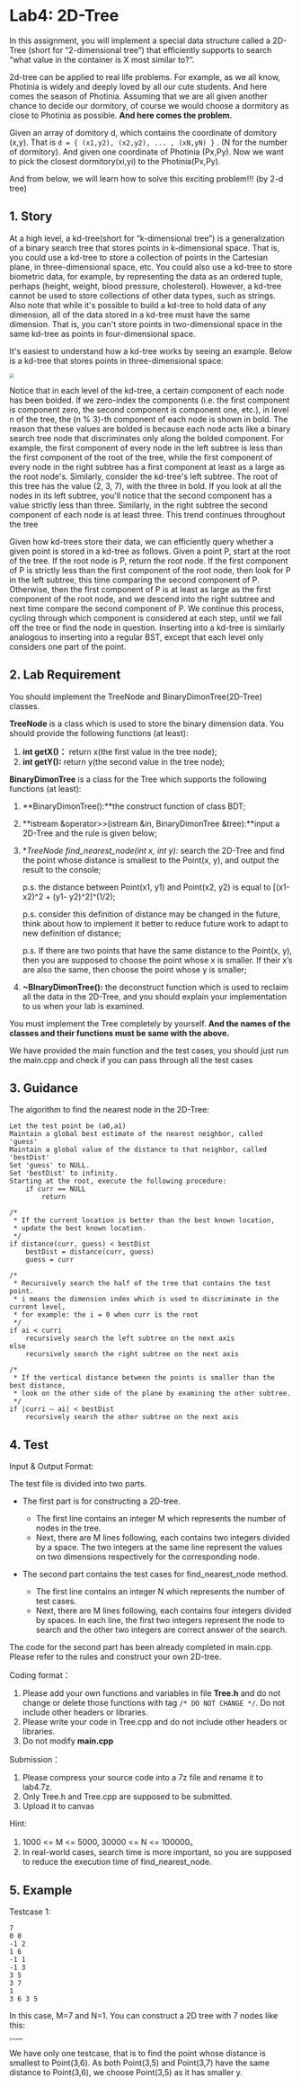 # Lab4: 2D-Tree

In this assignment, you will implement a special data structure called a 2D-Tree (short for “2-dimensional  tree”) that efficiently supports to search “what value in the container is X most similar to?”.

2d-tree can be applied to real life problems. For example, as we all know, Photinia is widely and deeply loved by all our cute students. And here comes the season of Photinia. Assuming that we are all given another chance to decide our dormitory, of course we would choose a dormitory as close to Photinia as possible. **And here comes the problem.**  

Given an array of domitory d, which contains the coordinate of domitory (x,y). That is `d = { (x1,y2), (x2,y2), ... , (xN,yN) }` .  (N for the number of dormitory). And given one coordinate of Photinia (Px,Py). Now we want to pick the closest dormitory(xi,yi) to the Photinia(Px,Py).

And from below, we will learn how to solve this exciting problem!!! (by 2-d tree)



## 1. Story

At a high level, a kd-tree(short for “k-dimensional tree”) is a generalization of a binary search tree that stores points in k-dimensional space. That is, you could use a kd-tree to store a collection of points in the  Cartesian plane, in three-dimensional space, etc. You could also use a kd-tree to store biometric data, for  example, by representing the data as an ordered tuple, perhaps (height, weight, blood pressure,  cholesterol). However, a kd-tree cannot be used to store collections of other data types, such as strings.  Also note that while it's possible to build a kd-tree to hold data of any dimension, all of the data stored in  a kd-tree must have the same dimension. That is, you can't store points in two-dimensional space in the  same kd-tree as points in four-dimensional space.

It's easiest to understand how a kd-tree works by seeing an example. Below is a kd-tree that stores points  in three-dimensional space:

<img src="https://i.loli.net/2021/04/06/zQ8DZ9Htlw1dGJC.png" style="zoom:50%;" />



Notice that in each level of the kd-tree, a certain component of each node has been bolded. If we zero-index the components (i.e. the first component is component zero, the second component is component  one, etc.), in level n of the tree, the (n % 3)-th component of each node is shown in bold. The reason that  these values are bolded is because each node acts like a binary search tree node that discriminates only  along the bolded component. For example, the first component of every node in the left subtree is less  than the first component of the root of the tree, while the first component of every node in the right subtree  has a first component at least as a large as the root node's. Similarly, consider the kd-tree's left subtree.  The root of this tree has the value (2, 3, 7), with the three in bold. If you look at all the nodes in its left  subtree, you'll notice that the second component has a value strictly less than three. Similarly, in the right  subtree the second component of each node is at least three. This trend continues throughout the tree

Given how kd-trees store their data, we can efficiently query whether a given point is stored in a kd-tree  as follows. Given a point P, start at the root of the tree. If the root node is P, return the root node. If the first component of P is strictly less than the first component of the root node, then look for P in the left  subtree, this time comparing the second component of P. Otherwise, then the first component of P is at  least as large as the first component of the root node, and we descend into the right subtree and next time  compare the second component of P. We continue this process, cycling through which component is  considered at each step, until we fall off the tree or find the node in question. Inserting into a kd-tree is  similarly analogous to inserting into a regular BST, except that each level only considers one part of the  point.



## 2. Lab Requirement

You should implement the TreeNode and BinaryDimonTree(2D-Tree) classes. 

**TreeNode** is a class which is used to store the binary dimension data. You should provide the following functions (at least):

1. **int getX()：** return x(the first value in the tree node);
2. **int getY():** return y(the second value in the tree node);

**BinaryDimonTree** is a class for the Tree which supports the following functions (at least):

1. **BinaryDimonTree():**the construct function of class BDT;

2. **istream &operator>>(istream &in, BinaryDimonTree &tree):**input a 2D-Tree and the rule is  given below;

3. **TreeNode *find_nearest_node(int x, int y):** search the 2D-Tree and find the point whose  distance is smallest to the Point(x, y), and output the result to the console; 

   p.s. the distance between Point(x1, y1) and Point(x2, y2) is equal to [(x1-x2)^2 + (y1- y2)\^2]\^(1/2); 

   p.s. consider this definition of distance may be changed in the future, think about how to implement it better to reduce future work to adapt to new definition of distance;

   p.s. If there are two points that have the same distance to the Point(x, y), then you are supposed  to choose the point whose x is smaller. If their x’s are also the same, then choose the point  whose y is smaller;

4. **~BInaryDimonTree():** the deconstruct function which is used to reclaim all the data in the 2D-Tree, and you should explain your implementation to us when your lab is examined.

You must implement the Tree completely by yourself. **And the names of the classes and their functions  must be same with the above.** 

We have provided the main function and the test cases, you should just run the main.cpp and check if you  can pass through all the test cases

## 3. Guidance

The algorithm to find the nearest node in the 2D-Tree:



```
Let the test point be (a0,a1)
Maintain a global best estimate of the nearest neighbor, called 'guess'
Maintain a global value of the distance to that neighbor, called 'bestDist'
Set 'guess' to NULL.
Set 'bestDist' to infinity.
Starting at the root, execute the following procedure:
	if curr == NULL
		return

/*
 * If the current location is better than the best known location,
 * update the best known location.	 
 */
if distance(curr, guess) < bestDist
	bestDist = distance(curr, guess)
	guess = curr
	
/* 
 * Recursively search the half of the tree that contains the test point. 
 * i means the dimension index which is used to discriminate in the current level,
 * for example: the i = 0 when curr is the root
 */
if ai < curri
	recursively search the left subtree on the next axis
else
	recursively search the right subtree on the next axis
	
/*
 * If the vertical distance between the points is smaller than the best distance, 
 * look on the other side of the plane by examining the other subtree.
 */
if |curri – ai| < bestDist
	recursively search the other subtree on the next axis
```



## 4. Test

Input & Output Format: 

The test file is divided into two parts.  

- The first part is for constructing a 2D-tree. 
  - The first line contains an integer M which represents the number of nodes in the tree. 
  - Next, there are M lines following, each contains two integers divided by a space. The two integers at the  same line represent the values on two dimensions respectively for the corresponding node.

- The second part contains the test cases for find_nearest_node method.  
  - The first line contains an integer N which represents the number of test cases. 
  - Next, there are M lines following, each contains four integers divided by spaces. In each line, the first two integers represent the node to search and the other two integers are correct answer of the search.

The code for the second part has been already completed in main.cpp. Please refer to the rules and  construct your own 2D-tree.

Coding format：

1. Please add your own functions and variables in file **Tree.h** and do not change or delete those  functions with tag `/* DO NOT CHANGE */`. Do not include other headers or libraries.
2. Please write your code in Tree.cpp and do not include other headers or libraries.
3. Do not modify **main.cpp**

Submission：

1. Please compress your source code into a 7z file and rename it to lab4.7z.
2. Only Tree.h and Tree.cpp are supposed to be submitted.
3. Upload it to canvas

Hint:

1. 1000 <= M <= 5000, 30000 <= N <= 100000。
2. In real-world cases, search time is more important, so you are supposed to reduce the execution  time of find_nearest_node.

## 5. Example

Testcase 1:

```
7
0 0
-1 2
1 6
-1 1
-1 3
3 5
3 7
1 
3 6 3 5
```

In this case, M=7 and N=1. You can construct a 2D tree with 7 nodes like this:

<img src="https://i.loli.net/2021/04/06/g81xS6biYWDZBFf.png" alt="example" style="zoom: 33%;" />



We have only one testcase, that is to find the point whose distance is smallest to Point(3,6). As both Point(3,5) and Point(3,7) have the same distance to Point(3,6), we choose  Point(3,5) as it has smaller y.